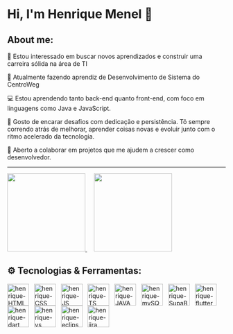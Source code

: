 # Hi, I'm Henrique Menel 👋

## About me: 

🧠 Estou interessado em buscar novos aprendizados e construir uma carreira sólida na área de TI
 
💼 Atualmente fazendo aprendiz de Desenvolvimento de Sistema do CentroWeg

💻 Estou aprendendo tanto back-end quanto front-end, com foco em linguagens como Java e JavaScript.
 
🚀 Gosto de encarar desafios com dedicação e persistência. Tô sempre correndo atrás de melhorar, aprender coisas novas e evoluir junto com o ritmo acelerado da tecnologia.
 
🎯 Aberto a colaborar em projetos que me ajudem a crescer como desenvolvedor.

---

<div align="start">
  <a href="https://github.com/HenriqueECM">
    <img height="180em" src="https://github-readme-stats.vercel.app/api?username=HenriqueECM&show_icons=true&theme=dark&include_all_commits=true&count_private=true"/>
  </a>
  &nbsp;&nbsp;&nbsp; <!-- espaçamento entre as imagens -->
  <a href="https://github.com/HenriqueECM">
    <img height="180em" src="https://github-readme-stats.vercel.app/api/top-langs/?username=HenriqueECM&layout=compact&langs_count=6&theme=dark" />
  </a>
</div>

## ⚙️ Tecnologias & Ferramentas: 
<div align="start">
 
  <img align="center" alt="henrique-HTML" height="50" src="https://cdn.jsdelivr.net/gh/devicons/devicon@latest/icons/html5/html5-original.svg"/>
  &nbsp;
  <img align="center" alt="henrique-CSS" height="50" src="https://cdn.jsdelivr.net/gh/devicons/devicon@latest/icons/css3/css3-original.svg"/>
  &nbsp;
  <img align="center" alt="henrique-JS" height="50" src="https://cdn.jsdelivr.net/gh/devicons/devicon@latest/icons/javascript/javascript-original.svg"/>
  &nbsp;
  <img align="center" alt="henrique-TS" height="50" src="https://cdn.jsdelivr.net/gh/devicons/devicon@latest/icons/typescript/typescript-original.svg"/>
  &nbsp;
  <img align="center" alt="henrique-JAVA" height="50" src="https://cdn.jsdelivr.net/gh/devicons/devicon@latest/icons/java/java-original.svg"/>
  &nbsp;
  <img align="center" alt="henrique-mySQL" height="50" src="https://cdn.jsdelivr.net/gh/devicons/devicon@latest/icons/mysql/mysql-original.svg"/>
  &nbsp;
  <img align="center" alt="henrique-SupaBase" height="50" src="https://cdn.jsdelivr.net/gh/devicons/devicon@latest/icons/supabase/supabase-original.svg" />
  &nbsp;
  <img align="center" alt="henrique-flutter" height="50" src="https://cdn.jsdelivr.net/gh/devicons/devicon@latest/icons/flutter/flutter-original.svg" />
  &nbsp;
  <img align="center" alt="henrique-dart" height="50" src="https://cdn.jsdelivr.net/gh/devicons/devicon@latest/icons/dart/dart-original.svg"/>
  &nbsp;
  <img align="center" alt="henrique-vs" height="50" src="https://cdn.jsdelivr.net/gh/devicons/devicon@latest/icons/vscode/vscode-original.svg"/>
  &nbsp;
  <img align="center" alt="henrique-eclipse" height="50" src="https://cdn.jsdelivr.net/gh/devicons/devicon@latest/icons/eclipse/eclipse-original.svg" />
  &nbsp;
  <img align="center" alt="henrique-jira" height="50" src="https://cdn.jsdelivr.net/gh/devicons/devicon@latest/icons/jira/jira-original.svg" />
</div>


